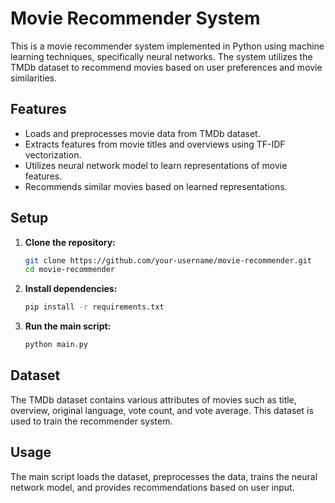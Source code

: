 # Movie Recommender System

This is a movie recommender system implemented in Python using machine learning techniques, specifically neural networks. The system utilizes the TMDb dataset to recommend movies based on user preferences and movie similarities.

## Features

- Loads and preprocesses movie data from TMDb dataset.
- Extracts features from movie titles and overviews using TF-IDF vectorization.
- Utilizes neural network model to learn representations of movie features.
- Recommends similar movies based on learned representations.

## Setup

1. **Clone the repository:**

    ```bash
    git clone https://github.com/your-username/movie-recommender.git
    cd movie-recommender
    ```

2. **Install dependencies:**

    ```bash
    pip install -r requirements.txt
    ```

3. **Run the main script:**

    ```bash
    python main.py
    ```

## Dataset

The TMDb dataset contains various attributes of movies such as title, overview, original language, vote count, and vote average. This dataset is used to train the recommender system.

## Usage

The main script loads the dataset, preprocesses the data, trains the neural network model, and provides recommendations based on user input.


